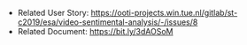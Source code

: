 - Related User Story: https://ooti-projects.win.tue.nl/gitlab/st-c2019/esa/video-sentimental-analysis/-/issues/8
- Related Document: https://bit.ly/3dAOSoM 